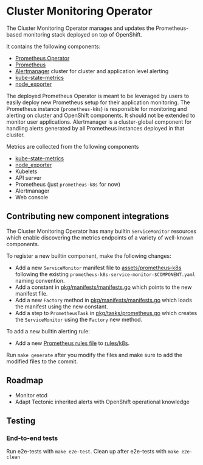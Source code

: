 # Cluster Monitoring Operator

The Cluster Monitoring Operator manages and updates the Prometheus-based monitoring stack deployed on top of OpenShift.

It contains the following components:

* [Prometheus Operator](https://github.com/coreos/prometheus-operator)
* [Prometheus](https://github.com/prometheus/prometheus)
* [Alertmanager](https://github.com/prometheus/alertmanager) cluster for cluster and application level alerting
* [kube-state-metrics](https://github.com/kubernetes/kube-state-metrics)
* [node_exporter](https://github.com/prometheus/node_exporter)

The deployed Prometheus Operator is meant to be leveraged by users to easily deploy new Prometheus setup for their application monitoring.
The Prometheus instance (`prometheus-k8s`) is responsible for monitoring and alerting on cluster and OpenShift components. It should not be extended to monitor user applications.
Alertmanager is a cluster-global component for handling alerts generated by all Prometheus instances deployed in that cluster.

Metrics are collected from the following components

* [kube-state-metrics](https://github.com/kubernetes/kube-state-metrics)
* [node_exporter](https://github.com/prometheus/node_exporter)
* Kubelets
* API server
* Prometheus (just `prometheus-k8s` for now)
* Alertmanager
* Web console

## Contributing new component integrations

The Cluster Monitoring Operator has many builtin `ServiceMonitor` resources which enable discovering the metrics endpoints of a variety of well-known components.

To register a new builtin component, make the following changes:

* Add a new `ServiceMonitor` manifest file to [assets/prometheus-k8s](assets/prometheus-k8s) following the existing `prometheus-k8s-service-monitor-$COMPONENT.yaml` naming convention.
* Add a constant in [pkg/manifests/manifests.go](pkg/manifests/manifests.go) which points to the new manifest file.
* Add a new `Factory` method in [pkg/manifests/manifests.go](pkg/manifests/manifests.go) which loads the manifest using the new constant.
* Add a step to `PrometheusTask` in [pkg/tasks/prometheus.go](pkg/tasks/prometheus.go) which creates the `ServiceMonitor` using the `Factory` new method.

To add a new builtin alerting rule:

* Add a new [Prometheus rules file](https://prometheus.io/docs/prometheus/latest/configuration/alerting_rules/) to [rules/k8s](rules/k8s).

Run `make generate` after you modify the files and make sure to add the modified files to the commit.

## Roadmap

* Monitor etcd
* Adapt Tectonic inherited alerts with OpenShift operational knowledge

## Testing

### End-to-end tests

Run e2e-tests with `make e2e-test`.
Clean up after e2e-tests with `make e2e-clean`
